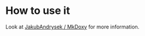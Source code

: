 # How to use it

Look at [JakubAndrysek / MkDoxy](https://JakubAndrysek.github.io/mkdoxy/) for more information.